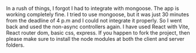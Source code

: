 In a rush of things, I forgot I had to integrate with mongoose. The app is working completely fine. I tried to use mongoose, but it was just 30 minutes from the deadline of 4 p.m and I could not integrate it properly. So I went back and used the non-async controllers again. I have used React with Vite, React router dom, basic css, express. If you happen to fork the project, then please make sure to install the node modules at both the client and server folders.

